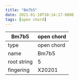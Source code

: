 ```yaml
---
title: "Bm7b5"
date: 2021-01-10T10:14:17-0800
tags: [open chord]
---
```


|Bm7b5|open chord|
|---|---|
|type|open chord|
|name|Bm7b5|
|root string|5|
|fingering|X20201|
